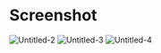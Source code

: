 # Screenshot
![Untitled-2](https://user-images.githubusercontent.com/51199036/108457530-67b4bb00-72a5-11eb-9fe2-b3021ec56eaf.png)
![Untitled-3](https://user-images.githubusercontent.com/51199036/108457625-9337a580-72a5-11eb-8a27-b1eb0b681647.png)
![Untitled-4](https://user-images.githubusercontent.com/51199036/108457677-a77ba280-72a5-11eb-8676-c52880c559a7.png)
